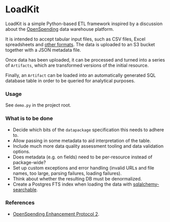 # LoadKit

LoadKit is a simple Python-based ETL framework inspired by a discussion about the [OpenSpending](http://openspending.org) data warehouse platform.

It is intended to accept tabular input files, such as CSV files, Excel spreadsheets and [other formats](https://messytables.readthedocs.org/). The data is uploaded to an S3 bucket together with a JSON metadata file.

Once data has been uploaded, it can be processed and turned into a series of ``Artifacts``, which are transformed versions of the initial resource.

Finally, an ``Artifact`` can be loaded into an automatically generated SQL database table in order to be queried for analytical purposes.

### Usage

See ``demo.py`` in the project root.

### What is to be done

* Decide which bits of the ``datapackage`` specification this needs to adhere to.
* Allow passing in some metadata to aid interpretation of the table.
* Include much more data quality assessment tooling and data validation options.
* Does metadata (e.g. on fields) need to be per-resource instead of package-wide?
* Set up custom exceptions and error handling (invalid URLs and file names, too large, parsing failures, loading failures).
* Think about whether the resulting DB must be denormalized. 
* Create a Postgres FTS index when loading the data with [sqlalchemy-searchable](https://github.com/kvesteri/sqlalchemy-searchable/).

### References

* [OpenSpending Enhancement Protocol 2](https://github.com/openspending/osep/blob/gh-pages/02-data-storage-and-data-pipeline.md).

